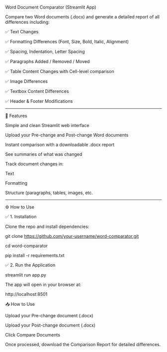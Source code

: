 
Word Document Comparator (Streamlit App)

Compare two Word documents (.docx) and generate a detailed report of all differences including:

✅ Text Changes

✅ Formatting Differences (Font, Size, Bold, Italic, Alignment)

✅ Spacing, Indentation, Letter Spacing

✅ Paragraphs Added / Removed / Moved

✅ Table Content Changes with Cell-level comparison

✅ Image Differences

✅ Textbox Content Differences

✅ Header & Footer Modifications

---

🚀 Features

Simple and clean Streamlit web interface

Upload your Pre-change and Post-change Word documents

Instant comparison with a downloadable .docx report

See summaries of what was changed

Track document changes in:

Text

Formatting

Structure (paragraphs, tables, images, etc.

---

⚙️ How to Use

✅ 1. Installation

Clone the repo and install dependencies:

git clone https://github.com/your-username/word-comparator.git

cd word-comparator

pip install -r requirements.txt

✅ 2. Run the Application

streamlit run app.py

The app will open in your browser at:

http://localhost:8501


📥 How to Use

Upload your Pre-change document (.docx)

Upload your Post-change document (.docx)

Click Compare Documents

Once processed, download the Comparison Report for detailed differences.


